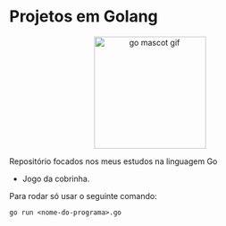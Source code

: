 # Projetos em Golang

<p align="center">
    <img src="https://i.imgur.com/WGcIAKr.gif" alt="go mascot gif" width="200px" height="200px" />
</p>

Repositório focados nos meus estudos na linguagem Go

- Jogo da cobrinha.

Para rodar só usar o seguinte comando:
```
go run <nome-do-programa>.go
```
